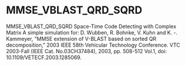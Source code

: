 # MMSE_VBLAST_QRD_SQRD
MMSE_VBLAST_QRD_SQRD Space-Time Code Detecting with Complex Matrix
A simple simulation for:
D. Wubben, R. Bohnke, V. Kuhn and K. -. Kammeyer, "MMSE extension of V-BLAST based on sorted QR decomposition," 2003 IEEE 58th Vehicular Technology Conference. VTC 2003-Fall (IEEE Cat. No.03CH37484), 2003, pp. 508-512 Vol.1, doi: 10.1109/VETECF.2003.1285069.
